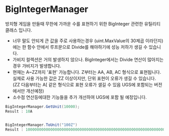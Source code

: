 # BigIntegerManager
 방치형 게임을 만들때 무한에 가까운 수를 표현하기 위한 BigInteger 관련한 유틸리티 클래스 입니다.
 
- 너무 말도 안되게 큰 값을 주로 사용하는경우 (uint.MaxValue의 30제곱 이라던지)에는 한 함수 안에서 루프문으로 Divide를 해야하기에 성능 저하가 생길 수 있습니다.
- 가비지 컬렉션은 거의 발생하지 않으나. BigInteger에서는 Divide 연산이 많아지는 경우 가비지가 발생합니다. 
- 현재는 A~ZZ까지 '표현' 가능합니다. Z부터는 AA, AB, AC 형식으로 표현됩니다. 실제로 사용 가능한 값은 ZZ 이상이지만, 단위 표현이 오류가 생길 수 있습니다.  (ZZ 다음부터는 A[ 같은 형식으로 표현 오류가 샐길 수 있음 UGS에 포함되는 버전에서만 개선예정)
- 소수점 연산등에대한 기능들을 추가 개선하여 UGS에 포함 될 예정입니다.
```cs
BigIntegerManager.GetUnit(10000); 
Result : 10A


BigIntegerManager.ToUnit("100Z")
Result : 100000000000000000000000000000000000000000000000000000000000000000000000000000000000
```
